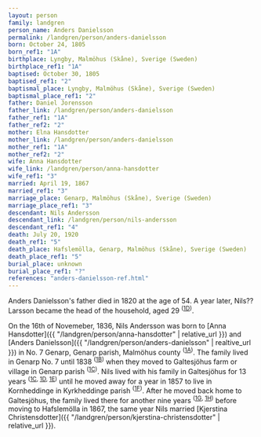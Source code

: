 ```yaml
---
layout: person
family: landgren
person_name: Anders Danielsson
permalink: /landgren/person/anders-danielsson
born: October 24, 1805
born_ref1: "1A"
birthplace: Lyngby, Malmöhus (Skåne), Sverige (Sweden)
birthplace_ref1: "1A"
baptised: October 30, 1805
baptised_ref1: "2"
baptismal_place: Lyngby, Malmöhus (Skåne), Sverige (Sweden)
baptismal_place_ref1: "2"
father: Daniel Jorensson
father_link: /landgren/person/anders-danielsson
father_ref1: "1A"
father_ref2: "2"
mother: Elna Hansdotter
mother_link: /landgren/person/anders-danielsson
mother_ref1: "1A"
mother_ref2: "2"
wife: Anna Hansdotter
wife_link: /landgren/person/anna-hansdotter
wife_ref1: "3"
married: April 19, 1867
married_ref1: "3"
marriage_place: Genarp, Malmöhus (Skåne), Sverige (Sweden)
marriage_place_ref1: "3"
descendant: Nils Andersson
descendant_link: /landgren/person/nils-andersson
descendant_ref1: "4"
death: July 20, 1920
death_ref1: "5"
death_place: Hafslemölla, Genarp, Malmöhus (Skåne), Sverige (Sweden)
death_place_ref1: "5"
burial_place: unknown
burial_place_ref1: "?"
references: "anders-danielsson-ref.html"
---
```


Anders Danielsson's father died in 1820 at the age of 54. A year later, Nils?? Larsson became the head of the household, aged 29 <sup>([1D](#1D))</sup>.


On the 16th of Novemeber, 1836, Nils Andersson was born to [Anna Hansdotter]({{ "/landgren/person/anna-hansdotter" | relative_url }}) and [Anders Danielsson]({{ "/landgren/person/anders-danielsson" | realtive_url }}) in No. 7 Genarp, Genarp parish, Malmöhus county <sup>([1A](#1A))</sup>. The family lived in Genarp No. 7 until 1838 <sup>([1B](#1B))</sup> when they moved to Galtesjöhus farm or village in Genarp parish <sup>([1C](#1C))</sup>. Nils lived with his family in Galtesjöhus for 13 years <sup>([1C](#1C), [1D](#1D), [1E](#1E))</sup> until he moved away for a year in 1857 to live in Kornheddinge in Kyrkheddinge parish <sup>([1F](#1F))</sup>. After he moved back home to Galtesjöhus, the family lived there for another nine years <sup>([1G](#1G), [1H](#1H))</sup> before moving to Hafslemölla in 1867, the same year Nils married [Kjerstina Christensdotter]({{ "/landgren/person/kjerstina-christensdotter" | relative_url }}).
